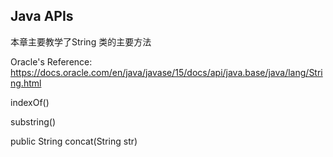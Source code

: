 ## Java APIs

本章主要教学了String 类的主要方法

Oracle's Reference: https://docs.oracle.com/en/java/javase/15/docs/api/java.base/java/lang/String.html

indexOf()

substring()

public String concat(String str)

